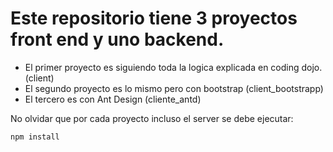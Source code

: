 # Este repositorio tiene 3 proyectos front end y uno backend.

* El primer proyecto es siguiendo toda la logica explicada en coding dojo. (client)
* El segundo proyecto es lo mismo pero con bootstrap (client_bootstrapp)
* El tercero es con Ant Design (cliente_antd)

No olvidar que por cada proyecto incluso el server se debe ejecutar:
```
npm install
```
